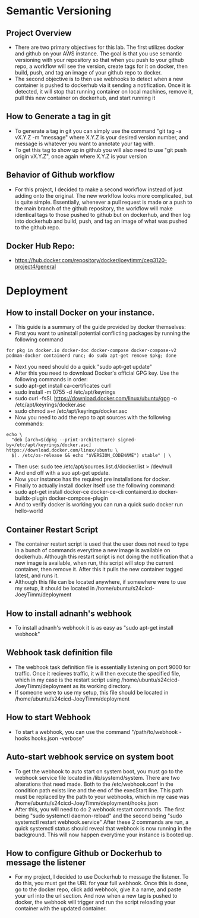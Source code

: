 # Semantic Versioning
## Project Overview
- There are two primary objectives for this lab. The first utilizes docker and github on your AWS instance. The goal is that you use semantic versioning with your repository so that when you push to your github repo, a workflow will see the version, create tags for it on docker, then build, push, and tag an image of your github repo to docker.
- The second objective is to then use webhooks to detect when a new container is pushed to dockerhub via it sending a notification. Once it is detected, it will stop that running container on local machines, remove it, pull this new container on dockerhub, and start running it

## How to Generate a tag in git
- To generate a tag in git you can simply use the command "git tag -a vX.Y.Z -m "message" where X.Y.Z is your desired version number, and message is whatever you want to annotate your tag with.
- To get this tag to show up in github you will also need to use "git push origin vX.Y.Z", once again where X.Y.Z is your version

## Behavior of Github workflow
- For this project, I decided to make a second workflow instead of just adding onto the original. The new workflow looks more complicated, but is quite simple. Essentially, whenever a pull request is made or a push to the main branch of the github repository, the workflow will make identical tags to those pushed to github but on dockerhub, and then log into dockerhub and build, push, and tag an image of what was pushed to the github repo.

## Docker Hub Repo:
- https://hub.docker.com/repository/docker/joeytimm/ceg3120-project4/general


# Deployment
## How to install Docker on your instance.
- This guide is a summary of the guide provided by docker themselves:
- First you want to uninstall potential conflicting packages by running the following command
```
for pkg in docker.io docker-doc docker-compose docker-compose-v2 podman-docker containerd runc; do sudo apt-get remove $pkg; done
```
- Next you need should do a quick "sudo apt-get update"
- After this you need to download Docker's official GPG key. Use the following commands in order: 
- sudo apt-get install ca-certificates curl
- sudo install -m 0755 -d /etc/apt/keyrings
- sudo curl -fsSL https://download.docker.com/linux/ubuntu/gpg -o /etc/apt/keyrings/docker.asc
- sudo chmod a+r /etc/apt/keyrings/docker.asc
- Now you need to add the repo to apt sources with the following commands:
``` 
echo \
  "deb [arch=$(dpkg --print-architecture) signed-by=/etc/apt/keyrings/docker.asc] https://download.docker.com/linux/ubuntu \
  $(. /etc/os-release && echo "$VERSION_CODENAME") stable" | \
```
- Then use: sudo tee /etc/apt/sources.list.d/docker.list > /dev/null 
- And end off with a suo apt-get update. 
- Now your instance has the required pre installations for docker. 
- Finally to actually install docker itself use the following command:
- sudo apt-get install docker-ce docker-ce-cli containerd.io docker-buildx-plugin docker-compose-plugin
- And to verify docker is working you can run a quick sudo docker run hello-world

## Container Restart Script
- The container restart script is used that the user does not need to type in a bunch of commands everytime a new image is available on dockerhub. Although this restart script is not doing the notification that a new image is available, when run, this script will stop the current container, then remove it. After this it pulls the new container tagged latest, and runs it.
- Although this file can be located anywhere, if somewhere were to use my setup, it should be located in /home/ubuntu/s24cicd-JoeyTimm/deployment
## How to install adnanh's webhook
- To install adnanh's webhook it is as easy as "sudo apt-get install webhook"

## Webhook task definition file
- The webhook task definition file is essentially listening on port 9000 for traffic. Once it recieves traffic, it will then execute the specified file, which in my case is the restart script using /home/ubuntu/s24cicd-JoeyTimm/deployment as its working directory. 
- If someone were to use my setup, this file should be located in /home/ubuntu/s24cicd-JoeyTimm/deployment 

## How to start Webhook
- To start a webhook, you can use the command "/path/to/webhook -hooks hooks.json -verbose"

## Auto-start webhook service on system boot
- To get the webhook to auto start on system boot, you must go to the webhook service file located in /lib/systemd/system. There are two alterations that need made. Both to the /etc/webhook.conf in the condition path exists line and the end of the execStart line. This path must be replaced by the path to your webhooks, which in my case was /home/ubuntu/s24cicd-JoeyTimm/deployment/hooks.json
- After this, you will need to do 2 webhook restart commands. The first being "sudo systemctl daemon-reload" and the second being "sudo systemctl restart webhook.service" After these 2 commands are run, a quick systemctl status should reveal that webhook is now running in the background. This will now happen everytime your instance is booted up.

## How to configure Github or Dockerhub to message the listener
- For my project, I decided to use Dockerhub to message the listener. To do this, you must get the URL for your full webhook. Once this is done, go to the docker repo, click add webhook, give it a name, and paste your url into the url section. And now when a new tag is pushed to docker, the webhook will trigger and run the script reloading your container with the updated container.  
